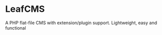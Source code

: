 LeafCMS
=======

A PHP flat-file CMS with extension/plugin support. Lightweight, easy and functional
